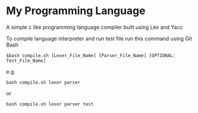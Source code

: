 # My Programming Language
 A simple c like programming language compiler built using Lex and Yacc


To compile language interpreter and run test file run this command using Git Bash
````
$bash compile.sh [Lexer_File_Name] [Parser_File_Name] [OPTIONAL: Test_File_Name]
````
e.g.
````
bash compile.sh lexer parser
````
or
````
bash compile.sh lexer parser test
````

